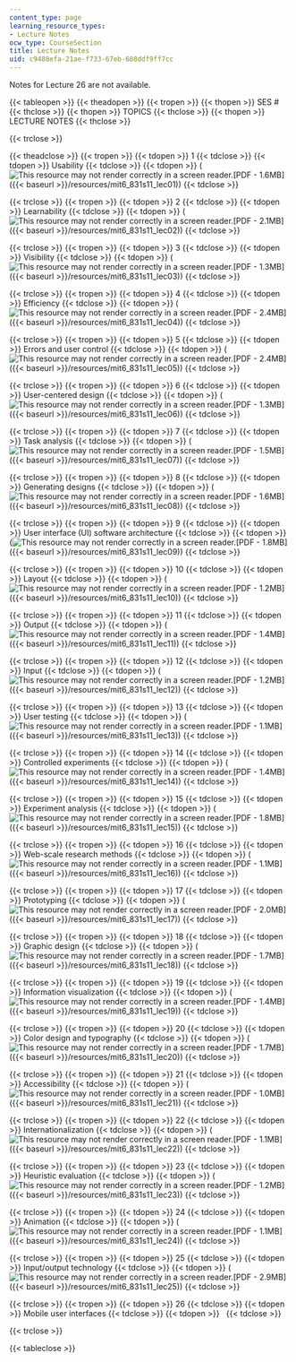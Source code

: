 ```yaml
---
content_type: page
learning_resource_types:
- Lecture Notes
ocw_type: CourseSection
title: Lecture Notes
uid: c9488efa-21ae-f733-67eb-608ddf9ff7cc
---
```


Notes for Lecture 26 are not available.

{{< tableopen >}}
{{< theadopen >}}
{{< tropen >}}
{{< thopen >}}
SES #
{{< thclose >}}
{{< thopen >}}
TOPICS
{{< thclose >}}
{{< thopen >}}
LECTURE NOTES
{{< thclose >}}

{{< trclose >}}

{{< theadclose >}}
{{< tropen >}}
{{< tdopen >}}
1
{{< tdclose >}}
{{< tdopen >}}
Usability
{{< tdclose >}}
{{< tdopen >}}
(![This resource may not render correctly in a screen reader.](/images/inacessible.gif)[PDF - 1.6MB]({{< baseurl >}}/resources/mit6_831s11_lec01))
{{< tdclose >}}

{{< trclose >}}
{{< tropen >}}
{{< tdopen >}}
2
{{< tdclose >}}
{{< tdopen >}}
Learnability
{{< tdclose >}}
{{< tdopen >}}
(![This resource may not render correctly in a screen reader.](/images/inacessible.gif)[PDF - 2.1MB]({{< baseurl >}}/resources/mit6_831s11_lec02))
{{< tdclose >}}

{{< trclose >}}
{{< tropen >}}
{{< tdopen >}}
3
{{< tdclose >}}
{{< tdopen >}}
Visibility
{{< tdclose >}}
{{< tdopen >}}
(![This resource may not render correctly in a screen reader.](/images/inacessible.gif)[PDF - 1.3MB]({{< baseurl >}}/resources/mit6_831s11_lec03))
{{< tdclose >}}

{{< trclose >}}
{{< tropen >}}
{{< tdopen >}}
4
{{< tdclose >}}
{{< tdopen >}}
Efficiency
{{< tdclose >}}
{{< tdopen >}}
(![This resource may not render correctly in a screen reader.](/images/inacessible.gif)[PDF - 2.4MB]({{< baseurl >}}/resources/mit6_831s11_lec04))
{{< tdclose >}}

{{< trclose >}}
{{< tropen >}}
{{< tdopen >}}
5
{{< tdclose >}}
{{< tdopen >}}
Errors and user control
{{< tdclose >}}
{{< tdopen >}}
(![This resource may not render correctly in a screen reader.](/images/inacessible.gif)[PDF - 2.4MB]({{< baseurl >}}/resources/mit6_831s11_lec05))
{{< tdclose >}}

{{< trclose >}}
{{< tropen >}}
{{< tdopen >}}
6
{{< tdclose >}}
{{< tdopen >}}
User-centered design
{{< tdclose >}}
{{< tdopen >}}
(![This resource may not render correctly in a screen reader.](/images/inacessible.gif)[PDF - 1.3MB]({{< baseurl >}}/resources/mit6_831s11_lec06))
{{< tdclose >}}

{{< trclose >}}
{{< tropen >}}
{{< tdopen >}}
7
{{< tdclose >}}
{{< tdopen >}}
Task analysis
{{< tdclose >}}
{{< tdopen >}}
(![This resource may not render correctly in a screen reader.](/images/inacessible.gif)[PDF - 1.5MB]({{< baseurl >}}/resources/mit6_831s11_lec07))
{{< tdclose >}}

{{< trclose >}}
{{< tropen >}}
{{< tdopen >}}
8
{{< tdclose >}}
{{< tdopen >}}
Generating designs
{{< tdclose >}}
{{< tdopen >}}
(![This resource may not render correctly in a screen reader.](/images/inacessible.gif)[PDF - 1.6MB]({{< baseurl >}}/resources/mit6_831s11_lec08))
{{< tdclose >}}

{{< trclose >}}
{{< tropen >}}
{{< tdopen >}}
9
{{< tdclose >}}
{{< tdopen >}}
User interface (UI) software architecture
{{< tdclose >}}
{{< tdopen >}}
(![This resource may not render correctly in a screen reader.](/images/inacessible.gif)[PDF - 1.8MB]({{< baseurl >}}/resources/mit6_831s11_lec09))
{{< tdclose >}}

{{< trclose >}}
{{< tropen >}}
{{< tdopen >}}
10
{{< tdclose >}}
{{< tdopen >}}
Layout
{{< tdclose >}}
{{< tdopen >}}
(![This resource may not render correctly in a screen reader.](/images/inacessible.gif)[PDF - 1.2MB]({{< baseurl >}}/resources/mit6_831s11_lec10))
{{< tdclose >}}

{{< trclose >}}
{{< tropen >}}
{{< tdopen >}}
11
{{< tdclose >}}
{{< tdopen >}}
Output
{{< tdclose >}}
{{< tdopen >}}
(![This resource may not render correctly in a screen reader.](/images/inacessible.gif)[PDF - 1.4MB]({{< baseurl >}}/resources/mit6_831s11_lec11))
{{< tdclose >}}

{{< trclose >}}
{{< tropen >}}
{{< tdopen >}}
12
{{< tdclose >}}
{{< tdopen >}}
Input
{{< tdclose >}}
{{< tdopen >}}
(![This resource may not render correctly in a screen reader.](/images/inacessible.gif)[PDF - 1.2MB]({{< baseurl >}}/resources/mit6_831s11_lec12))
{{< tdclose >}}

{{< trclose >}}
{{< tropen >}}
{{< tdopen >}}
13
{{< tdclose >}}
{{< tdopen >}}
User testing
{{< tdclose >}}
{{< tdopen >}}
(![This resource may not render correctly in a screen reader.](/images/inacessible.gif)[PDF - 1.1MB]({{< baseurl >}}/resources/mit6_831s11_lec13))
{{< tdclose >}}

{{< trclose >}}
{{< tropen >}}
{{< tdopen >}}
14
{{< tdclose >}}
{{< tdopen >}}
Controlled experiments
{{< tdclose >}}
{{< tdopen >}}
(![This resource may not render correctly in a screen reader.](/images/inacessible.gif)[PDF - 1.4MB]({{< baseurl >}}/resources/mit6_831s11_lec14))
{{< tdclose >}}

{{< trclose >}}
{{< tropen >}}
{{< tdopen >}}
15
{{< tdclose >}}
{{< tdopen >}}
Experiment analysis
{{< tdclose >}}
{{< tdopen >}}
(![This resource may not render correctly in a screen reader.](/images/inacessible.gif)[PDF - 1.8MB]({{< baseurl >}}/resources/mit6_831s11_lec15))
{{< tdclose >}}

{{< trclose >}}
{{< tropen >}}
{{< tdopen >}}
16
{{< tdclose >}}
{{< tdopen >}}
Web-scale research methods
{{< tdclose >}}
{{< tdopen >}}
(![This resource may not render correctly in a screen reader.](/images/inacessible.gif)[PDF - 1.1MB]({{< baseurl >}}/resources/mit6_831s11_lec16))
{{< tdclose >}}

{{< trclose >}}
{{< tropen >}}
{{< tdopen >}}
17
{{< tdclose >}}
{{< tdopen >}}
Prototyping
{{< tdclose >}}
{{< tdopen >}}
(![This resource may not render correctly in a screen reader.](/images/inacessible.gif)[PDF - 2.0MB]({{< baseurl >}}/resources/mit6_831s11_lec17))
{{< tdclose >}}

{{< trclose >}}
{{< tropen >}}
{{< tdopen >}}
18
{{< tdclose >}}
{{< tdopen >}}
Graphic design
{{< tdclose >}}
{{< tdopen >}}
(![This resource may not render correctly in a screen reader.](/images/inacessible.gif)[PDF - 1.7MB]({{< baseurl >}}/resources/mit6_831s11_lec18))
{{< tdclose >}}

{{< trclose >}}
{{< tropen >}}
{{< tdopen >}}
19
{{< tdclose >}}
{{< tdopen >}}
Information visualization
{{< tdclose >}}
{{< tdopen >}}
(![This resource may not render correctly in a screen reader.](/images/inacessible.gif)[PDF - 1.4MB]({{< baseurl >}}/resources/mit6_831s11_lec19))
{{< tdclose >}}

{{< trclose >}}
{{< tropen >}}
{{< tdopen >}}
20
{{< tdclose >}}
{{< tdopen >}}
Color design and typography
{{< tdclose >}}
{{< tdopen >}}
(![This resource may not render correctly in a screen reader.](/images/inacessible.gif)[PDF - 1.7MB]({{< baseurl >}}/resources/mit6_831s11_lec20))
{{< tdclose >}}

{{< trclose >}}
{{< tropen >}}
{{< tdopen >}}
21
{{< tdclose >}}
{{< tdopen >}}
Accessibility
{{< tdclose >}}
{{< tdopen >}}
(![This resource may not render correctly in a screen reader.](/images/inacessible.gif)[PDF - 1.0MB]({{< baseurl >}}/resources/mit6_831s11_lec21))
{{< tdclose >}}

{{< trclose >}}
{{< tropen >}}
{{< tdopen >}}
22
{{< tdclose >}}
{{< tdopen >}}
Internationalization
{{< tdclose >}}
{{< tdopen >}}
(![This resource may not render correctly in a screen reader.](/images/inacessible.gif)[PDF - 1.1MB]({{< baseurl >}}/resources/mit6_831s11_lec22))
{{< tdclose >}}

{{< trclose >}}
{{< tropen >}}
{{< tdopen >}}
23
{{< tdclose >}}
{{< tdopen >}}
Heuristic evaluation
{{< tdclose >}}
{{< tdopen >}}
(![This resource may not render correctly in a screen reader.](/images/inacessible.gif)[PDF - 1.2MB]({{< baseurl >}}/resources/mit6_831s11_lec23))
{{< tdclose >}}

{{< trclose >}}
{{< tropen >}}
{{< tdopen >}}
24
{{< tdclose >}}
{{< tdopen >}}
Animation
{{< tdclose >}}
{{< tdopen >}}
(![This resource may not render correctly in a screen reader.](/images/inacessible.gif)[PDF - 1.1MB]({{< baseurl >}}/resources/mit6_831s11_lec24))
{{< tdclose >}}

{{< trclose >}}
{{< tropen >}}
{{< tdopen >}}
25
{{< tdclose >}}
{{< tdopen >}}
Input/output technology
{{< tdclose >}}
{{< tdopen >}}
(![This resource may not render correctly in a screen reader.](/images/inacessible.gif)[PDF - 2.9MB]({{< baseurl >}}/resources/mit6_831s11_lec25))
{{< tdclose >}}

{{< trclose >}}
{{< tropen >}}
{{< tdopen >}}
26
{{< tdclose >}}
{{< tdopen >}}
Mobile user interfaces
{{< tdclose >}}
{{< tdopen >}}
 
{{< tdclose >}}

{{< trclose >}}

{{< tableclose >}}